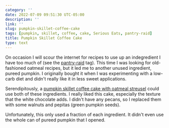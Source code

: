 ```yaml
---
category: ''
date: 2022-07-09 09:51:30 UTC-05:00
description: ''
link: ''
slug: pumpkin-skillet-coffee-cake
tags: [pumpkin, skillet, coffee, cake, Serious Eats, pantry-raid]
title: Pumpkin Skillet Coffee Cake
type: text
---
```

On occasion I will scour the internet for recipes to use up an indegredient I have too much of (see the [pantry-raid](link://tag/pantry-raid) tag).
This time I was looking for old-fashioned oatmeal recipes, but it led me to another unused ingredient, pureed pumpkin.
I originally bought it when I was experimenting with a low-carb diet and didn't really like it in less sweet applications. 

Serendipitously, a [pumpkin skillet coffee cake with oatmeal streusel](https://www.seriouseats.com/pumpkin-skillet-coffeecake-with-streusel-topping) could use both of these ingredients.
I really liked this cake, especially the texture that the white chocolate adds.
I didn't have any pecans, so I replaced them with some walnuts and pepitas (green pumpkin seeds).

Unfortunately, this only used a fraction of each ingredient.
It didn't even use the whole can of pureed pumpkin that I opened.